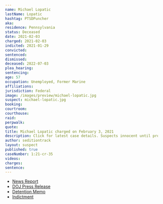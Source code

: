 ```yaml
---
name: Michael Lopatic
lastName: Lopatic
hashtag: PTSDPuncher
aka:
residence: Pennsylvania
status: Deceased
date: 2021-02-03
charged: 2021-02-03
indicted: 2021-01-29
convicted:
sentenced:
dismissed:
deceased: 2022-07-03
plea_hearing:
sentencing:
age: 57
occupation: Unemployed, Former Marine
affiliations:
jurisdiction: Federal
image: /images/preview/michael-lopatic.jpg
suspect: michael-lopatic.jpg
booking:
courtroom:
courthouse:
raid:
perpwalk:
quote:
title: Michael Lopatic charged on February 3, 2021
description: Click for latest case details. Suspects innocent until proven guilty.
author: seditiontrack
layout: suspect
published: true
caseNumber: 1:21-cr-35
videos:
charges:
sentence:
---
```


- [News Report](https://lancasteronline.com/news/local/neighbors-react-to-arrest-of-manheim-twp-man-accused-of-assaulting-police-during-capitol-riot/article_7f3a031c-6bec-11eb-b41e-3f59ba4e0969.html)
- [DOJ Press Release](https://extremism.gwu.edu/sites/g/files/zaxdzs2191/f/Michael%20John%20Lopatic%20Govt%20Motion%20for%20Pretrial%20Detention.pdf)
- [Detention Memo](https://extremism.gwu.edu/sites/g/files/zaxdzs2191/f/Michael%20John%20Lopatic%20Govt%20Motion%20for%20Pretrial%20Detention.pdf)
- [Indictment](https://www.justice.gov/usao-dc/case-multi-defendant/file/1371441/download)
